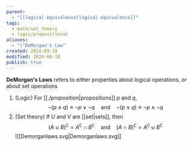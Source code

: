 ```yaml
---
parent:
  - "[[logical equivalence|logical equivalence]]"
tags:
  - math/set_theory
  - logic/propositional
aliases:
  - "\"DeMorgan's Law"
created: 2024-09-18
modified: 2024-09-18
publish: true
---
```

**DeMorgan's Laws** refers to either properties about logical operations, or about set operations
1. (Logic) For [[./proposition|propositions]] $p$ and $q$,
$$\lnot (p \land q) \equiv \lnot p \lor \lnot q \quad \text{and} \quad \lnot (p \lor q) \equiv \lnot p \land \lnot q$$
2. (Set theory) If $U$ and $V$ are [[set|sets]], then
$$
(A \cup B)^\complement = A^\complement \cap B^\complement \quad \text{and} \quad (A \cap B)^\complement = A^\complement \cup B^\complement
$$![[Demorganlaws.svg|Demorganlaws.svg]]
